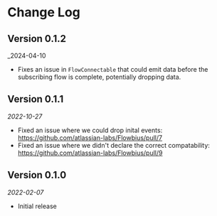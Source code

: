 Change Log
==========
## Version 0.1.2
_2024-04-10

* Fixes an issue in `FlowConnectable` that could emit data before the subscribing flow is complete, potentially dropping data.

## Version 0.1.1

_2022-10-27_

* Fixed an issue where we could drop inital events: https://github.com/atlassian-labs/Flowbius/pull/7
* Fixed an issue where we didn't declare the correct compatability: https://github.com/atlassian-labs/Flowbius/pull/9

## Version 0.1.0

_2022-02-07_

* Initial release

